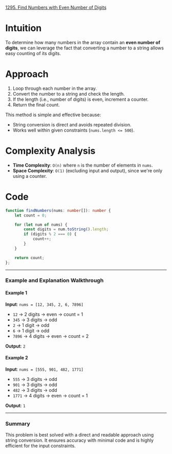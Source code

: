 [1295. Find Numbers with Even Number of Digits](https://leetcode.com/problems/find-numbers-with-even-number-of-digits/)

# Intuition

To determine how many numbers in the array contain an **even number of digits**, we can leverage the fact that converting a number to a string allows easy counting of its digits.

# Approach

1. Loop through each number in the array.
2. Convert the number to a string and check the length.
3. If the length (i.e., number of digits) is even, increment a counter.
4. Return the final count.

This method is simple and effective because:
- String conversion is direct and avoids repeated division.
- Works well within given constraints (`nums.length <= 500`).

# Complexity Analysis

- **Time Complexity**: `O(n)` where `n` is the number of elements in `nums`.
- **Space Complexity**: `O(1)` (excluding input and output), since we're only using a counter.

# Code

```ts
function findNumbers(nums: number[]): number {
    let count = 0;

    for (let num of nums) {
        const digits = num.toString().length;
        if (digits % 2 === 0) {
            count++;
        }
    }

    return count;
};

```

---

### **Example and Explanation Walkthrough**

#### **Example 1**

**Input**: `nums = [12, 345, 2, 6, 7896]`

- `12` → 2 digits → even → count = 1
- `345` → 3 digits → odd
- `2` → 1 digit → odd
- `6` → 1 digit → odd
- `7896` → 4 digits → even → count = 2

**Output**: `2`

#### **Example 2**

**Input**: `nums = [555, 901, 482, 1771]`

- `555` → 3 digits → odd
- `901` → 3 digits → odd
- `482` → 3 digits → odd
- `1771` → 4 digits → even → count = 1

**Output**: `1`

---

### **Summary**

This problem is best solved with a direct and readable approach using string conversion. It ensures accuracy with minimal code and is highly efficient for the input constraints.